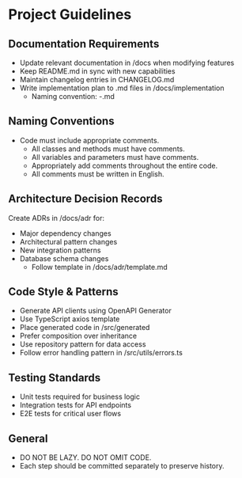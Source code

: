 # Project Guidelines
## Documentation Requirements
- Update relevant documentation in /docs when modifying features
- Keep README.md in sync with new capabilities
- Maintain changelog entries in CHANGELOG.md
- Write implementation plan to .md files in /docs/implementation
  - Naming convention: <date>-<feature-name>.md

## Naming Conventions
- Code must include appropriate comments.
  - All classes and methods must have comments.
  - All variables and parameters must have comments.
  - Appropriately add comments throughout the entire code.
  - All comments must be written in English.

## Architecture Decision Records
Create ADRs in /docs/adr for:
- Major dependency changes
- Architectural pattern changes
- New integration patterns
- Database schema changes
    - Follow template in /docs/adr/template.md

## Code Style & Patterns
- Generate API clients using OpenAPI Generator
- Use TypeScript axios template
- Place generated code in /src/generated
- Prefer composition over inheritance
- Use repository pattern for data access
- Follow error handling pattern in /src/utils/errors.ts

## Testing Standards
- Unit tests required for business logic
- Integration tests for API endpoints
- E2E tests for critical user flows

## General
- DO NOT BE LAZY. DO NOT OMIT CODE.
- Each step should be committed separately to preserve history.